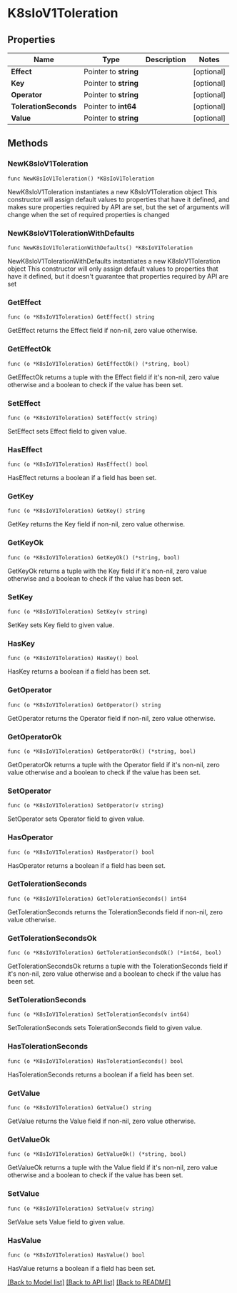 # K8sIoV1Toleration

## Properties

Name | Type | Description | Notes
------------ | ------------- | ------------- | -------------
**Effect** | Pointer to **string** |  | [optional] 
**Key** | Pointer to **string** |  | [optional] 
**Operator** | Pointer to **string** |  | [optional] 
**TolerationSeconds** | Pointer to **int64** |  | [optional] 
**Value** | Pointer to **string** |  | [optional] 

## Methods

### NewK8sIoV1Toleration

`func NewK8sIoV1Toleration() *K8sIoV1Toleration`

NewK8sIoV1Toleration instantiates a new K8sIoV1Toleration object
This constructor will assign default values to properties that have it defined,
and makes sure properties required by API are set, but the set of arguments
will change when the set of required properties is changed

### NewK8sIoV1TolerationWithDefaults

`func NewK8sIoV1TolerationWithDefaults() *K8sIoV1Toleration`

NewK8sIoV1TolerationWithDefaults instantiates a new K8sIoV1Toleration object
This constructor will only assign default values to properties that have it defined,
but it doesn't guarantee that properties required by API are set

### GetEffect

`func (o *K8sIoV1Toleration) GetEffect() string`

GetEffect returns the Effect field if non-nil, zero value otherwise.

### GetEffectOk

`func (o *K8sIoV1Toleration) GetEffectOk() (*string, bool)`

GetEffectOk returns a tuple with the Effect field if it's non-nil, zero value otherwise
and a boolean to check if the value has been set.

### SetEffect

`func (o *K8sIoV1Toleration) SetEffect(v string)`

SetEffect sets Effect field to given value.

### HasEffect

`func (o *K8sIoV1Toleration) HasEffect() bool`

HasEffect returns a boolean if a field has been set.

### GetKey

`func (o *K8sIoV1Toleration) GetKey() string`

GetKey returns the Key field if non-nil, zero value otherwise.

### GetKeyOk

`func (o *K8sIoV1Toleration) GetKeyOk() (*string, bool)`

GetKeyOk returns a tuple with the Key field if it's non-nil, zero value otherwise
and a boolean to check if the value has been set.

### SetKey

`func (o *K8sIoV1Toleration) SetKey(v string)`

SetKey sets Key field to given value.

### HasKey

`func (o *K8sIoV1Toleration) HasKey() bool`

HasKey returns a boolean if a field has been set.

### GetOperator

`func (o *K8sIoV1Toleration) GetOperator() string`

GetOperator returns the Operator field if non-nil, zero value otherwise.

### GetOperatorOk

`func (o *K8sIoV1Toleration) GetOperatorOk() (*string, bool)`

GetOperatorOk returns a tuple with the Operator field if it's non-nil, zero value otherwise
and a boolean to check if the value has been set.

### SetOperator

`func (o *K8sIoV1Toleration) SetOperator(v string)`

SetOperator sets Operator field to given value.

### HasOperator

`func (o *K8sIoV1Toleration) HasOperator() bool`

HasOperator returns a boolean if a field has been set.

### GetTolerationSeconds

`func (o *K8sIoV1Toleration) GetTolerationSeconds() int64`

GetTolerationSeconds returns the TolerationSeconds field if non-nil, zero value otherwise.

### GetTolerationSecondsOk

`func (o *K8sIoV1Toleration) GetTolerationSecondsOk() (*int64, bool)`

GetTolerationSecondsOk returns a tuple with the TolerationSeconds field if it's non-nil, zero value otherwise
and a boolean to check if the value has been set.

### SetTolerationSeconds

`func (o *K8sIoV1Toleration) SetTolerationSeconds(v int64)`

SetTolerationSeconds sets TolerationSeconds field to given value.

### HasTolerationSeconds

`func (o *K8sIoV1Toleration) HasTolerationSeconds() bool`

HasTolerationSeconds returns a boolean if a field has been set.

### GetValue

`func (o *K8sIoV1Toleration) GetValue() string`

GetValue returns the Value field if non-nil, zero value otherwise.

### GetValueOk

`func (o *K8sIoV1Toleration) GetValueOk() (*string, bool)`

GetValueOk returns a tuple with the Value field if it's non-nil, zero value otherwise
and a boolean to check if the value has been set.

### SetValue

`func (o *K8sIoV1Toleration) SetValue(v string)`

SetValue sets Value field to given value.

### HasValue

`func (o *K8sIoV1Toleration) HasValue() bool`

HasValue returns a boolean if a field has been set.


[[Back to Model list]](../README.md#documentation-for-models) [[Back to API list]](../README.md#documentation-for-api-endpoints) [[Back to README]](../README.md)


